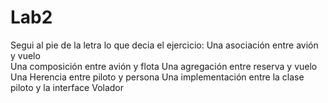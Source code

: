 # Lab2
Segui al pie de la letra lo que decia el ejercicio:
Una asociación entre avión y vuelo   
Una composición entre avión y flota
Una agregación entre reserva y vuelo
Una Herencia entre  piloto y persona
Una implementación entre la clase piloto y la interface Volador
